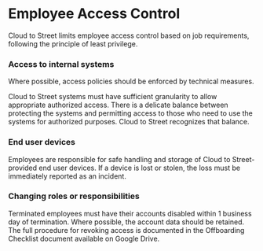 # Employee Access Control

Cloud to Street limits employee access control based on job requirements, following the principle of least privilege.

### Access to internal systems

Where possible, access policies should be enforced by technical measures.

Cloud to Street systems must have sufficient granularity to allow appropriate authorized access. There is a delicate balance between protecting the systems and permitting access to those who need to use the systems for authorized purposes. Cloud to Street recognizes that balance.

### End user devices

Employees are responsible for safe handling and storage of Cloud to Street-provided end user devices. If a device is lost or stolen, the loss must be immediately reported as an incident.

### Changing roles or responsibilities

Terminated employees must have their accounts disabled within 1 business day of termination. Where possible, the account data should be retained. The full procedure for revoking access is documented in the Offboarding Checklist document available on Google Drive.
